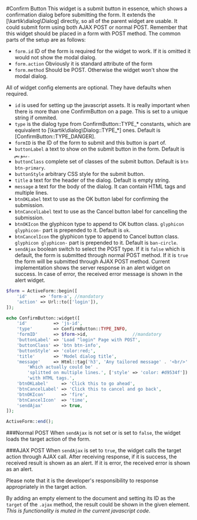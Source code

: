 #Confirm Button
This widget is a submit button in essence, which shows a confirmation dialog before submitting the form. It extends the [\kartik\dialog\Dialog] directly, so all of the parent widget are usable.
It could submit form using both AJAX POST or normal POST. Remember that this widget should be placed in a form with POST method. The common parts of the setup are as follows:

+ `form.id` ID of the form is required for the widget to work. If it is omitted it would not show the modal dialog.
+ `form.action` Obviously it is standard attribute of the form
+ `form.method` Should be POST. Otherwise the widget won't show the modal dialog.
 
All of widget config elements are optional. They have defaults when required. 

+ `id` is used for setting up the javascript assets. It is really important when there is more than one ConfirmButton on a page. This is set to a unique string if ommited.
+ `type` is the dialog type from ConfirmButton::TYPE_* constants, which are equivalent to [\kartik\dialog\Dialog::TYPE_*] ones. Default is [ConfirmButton::TYPE_DANGER].
+ `formID` is the ID of the form to submit and this button is part of.
+ `buttonLabel` a text to show on the submit button in the form. Default is `بنویس`.
+ `buttonClass` complete set of classes of the submit button. Default is `btn btn-primary`. 
+ `buttonStyle` arbitrary CSS style for the submit button.
+  `title` a text for the header of the dialog. Default is empty string.
+ `message` a text for the body of the dialog. It can contain HTML tags and multiple lines.
+ `btnOKLabel` text to use as the OK button label for confirming the submission.
+ `btnCancelLabel` text to use as the Cancel button label for cancelling the submission.
+ `btnOKIcon` the glyphicon type to append to OK button class. `glyphicon glyphicon-` part is prepended to it. Default is `ok`.
+ `btnCancelIcon` the glyphicon type to append to Cancel button class. `glyphicon glyphicon-` part is prepended to it. Default is `ban-circle`.
+ `sendAjax` boolean switch to select the POST type. If it is `false` which is default, the form is submitted through normal POST method. If it is `true` the form will be submitted through AJAX POST method.
Current implementation shows the server response in an alert widget on success. In case of error, the received error message is shown in the alert widget. 

```php
$form = ActiveForm::begin([
    'id'     => 'form-a', //mandatory
    'action' => Url::to(['login']),
]);

echo ConfirmButton::widget([
    'id'          => 'js-id',
    'type'        => ConfirmButton::TYPE_INFO,
    'formID'      => $form->id,                 //mandatory
    'buttonLabel' => 'Load "login" Page with POST',
    'buttonClass' => 'btn btn-info',
    'buttonStyle' => 'color:red;',
    'title'       => 'Model dialog title',
    'message'     => Html::tag('h3', 'Any tailored message' . '<br/>' .
        'Which actually could be' .
        'splitted on multiple lines.', ['style' => 'color: #d9534f']) . 
        'with HTML tags.',
    'btnOKLabel'     => 'Click this to go ahead',
    'btnCancelLabel' => 'Click this to cancel and go back',
    'btnOKIcon'      => 'fire',
    'btnCancelIcon'  => 'time',
    'sendAjax'       => true,
]);

ActiveForm::end();
```

###Normal POST
When `sendAjax` is not set or is set to `false`, the widget loads the target action of the form.

###AJAX POST
When `sendAjax` is set to `true`, the widget calls the target action through AJAX call.
After receiving response, if it is success, the received result is shown as an alert.
If it is error, the received error is shown as an alert.

Please note that it is the developer's responsibility to response appropriately in the target action.

By adding an empty element to the document and setting its ID as the `target` of the `.ajax` method, the result could be shown in the given element. _This is functionality is muted in the current javascript code_.
